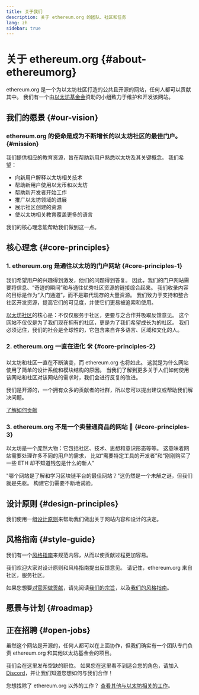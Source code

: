 ```yaml
---
title: 关于我们
description: 关于 ethereum.org 的团队、社区和任务
lang: zh
sidebar: true
---
```


# 关于 ethereum.org {#about-ethereumorg}

ethereum.org 是一个为以太坊社区打造的公共且开源的网站，任何人都可以贡献其中。 我们有一个由[以太坊基金会](/foundation/)资助的小组致力于维护和开发该网站。

## 我们的愿景 {#our-vision}

### ethereum.org 的使命是成为不断增长的以太坊社区的最佳门户。 {#mission}

我们提供相应的教育资源，旨在帮助新用户熟悉以太坊及其关键概念。 我们希望：

- 向新用户解释以太坊相关技术
- 帮助新用户使用以太币和以太坊
- 帮助新开发者开始工作
- 推广以太坊领域的进展
- 展示社区创建的资源
- 使以太坊相关教育覆盖更多的语言

我们的核心理念能帮助我们做到这一点。

## 核心理念 {#core-principles}

### 1. ethereum.org 是通往以太坊的门户网站 {#core-principles-1}

我们希望用户的兴趣得到激发，他们的问题得到答复。 因此，我们的门户网站需要将信息、“奇迹的瞬间”和与通往优秀社区资源的链接综合起来。 我们收录内容的目标是作为“入门通道”，而不是取代现存的大量资源。 我们致力于支持和整合社区开发资源，提高它们的可见度，并使它们更易被追索和使用。

[以太坊社区](/community/)的核心是：不仅仅服务于社区，更要与之合作并吸取反馈意见。 这个网站不仅仅是为了我们现在拥有的社区，更是为了我们希望成长为的社区。 我们必须记住，我们的社会是全球性的，它包含来自许多语言、区域和文化的人。

### 2. ethereum.org 一直在进化 🛠 {#core-principles-2}

以太坊和社区一直在不断演变，而 ethereum.org 也将如此。 这就是为什么网站使用了简单的设计系统和模块结构的原因。 当我们了解到更多关于人们如何使用该网站和社区对该网站的需求时，我们会进行反复的改进。

我们是开源的，一个拥有众多的贡献者的社群，所以您可以提出建议或帮助我们解决问题。

[了解如何贡献](/contributing/)

### 3. ethereum.org 不是一个卖普通商品的网站 🦄 {#core-principles-3}

以太坊是一个庞然大物：它包括社区、技术、思想和意识形态等等。 这意味着网站需要处理许多不同的用户的需求， 比如“需要特定工具的开发者”和“刚刚购买了一些 ETH 却不知道钱包是什么的新人”

"哪个网站是了解和学习区块链平台的最佳网站？"这仍然是一个未解之谜，但我们就是先驱。 构建它仍需要不断地试验。

## 设计原则 {#design-principles}

我们使用一组[设计原则](/contributing/design-principles/)来帮助我们做出关于网站内容和设计的决定。

## 风格指南 {#style-guide}

我们有一个[风格指南](/contributing/style-guide/)来规范内容，从而以使贡献过程更加容易。

我们欢迎大家对设计原则和风格指南提出反馈意见。 请记住，ethereum.org 来自社区，服务社区。

如果您想要[对官网做贡献](/contributing/)，请先阅读[我们的宗旨](/contributing/design-principles/)，以及[我们的风格指南](/contributing/style-guide/)。

## 愿景与计划 {#roadmap}

<Roadmap />

## 正在招聘 {#open-jobs}

虽然这个网站是开源的，任何人都可以在上面协作，但我们确实有一个团队专门负责 ethereum.org 和其他以太坊基金会的项目。

我们会在这里发布空缺的职位。 如果您在这里看不到适合您的角色，请加入 [Discord](https://discord.gg/CetY6Y4)，并让我们知道您想如何与我们合作！

您想找除了 ethereum.org 以外的工作？ [查看其他与以太坊相关的工作](/community/get-involved/#ethereum-jobs/)。
